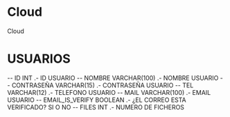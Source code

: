 # Cloud
Cloud

# USUARIOS

-- ID INT .- ID USUARIO
-- NOMBRE VARCHAR(100) .- NOMBRE USUARIO
-- CONTRASEÑA VARCHAR(15) .- CONTRASEÑA USUARIO
-- TEL VARCHAR(12) .- TELEFONO USUARIO
-- MAIL VARCHAR(100) .- EMAIL USUARIO
-- EMAIL_IS_VERIFY  BOOLEAN .- ¿EL CORREO ESTA VERIFICADO? SI O NO
-- FILES INT .- NUMERO DE FICHEROS
